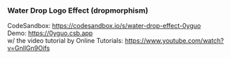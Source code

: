 ### Water Drop Logo Effect (dropmorphism)
CodeSandbox: https://codesandbox.io/s/water-drop-effect-0yguo <br/>
Demo: https://0yguo.csb.app <br/>
w/ the video tutorial by Online Tutorials: https://www.youtube.com/watch?v=GnllGn9Oifs <br/>
